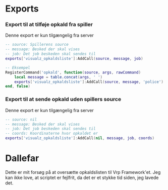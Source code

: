 # Exports

### Export til at tilføje opkald fra spiller
Denne export er kun tilgængelig fra server
```lua
-- source: Spillerens source
-- message: Besked der skal vises
-- job: Det job beskeden skal sendes til
exports['visualz_opkaldsliste']:AddCall(source, message, job)

-- Eksempel
RegisterCommand('opkald', function(source, args, rawCommand)
    local message = table.concat(args, ' ')
    exports['visualz_opkaldsliste']:AddCall(source, message, 'police')
end, false)
```


### Export til at sende opkald uden spillers source
Denne export er kun tilgængelig fra server
```lua
-- source: nil
-- message: Besked der skal vises
-- job: Det job beskeden skal sendes til
-- coords: Koordinaterne hvor opkaldet er
exports['visualz_opkaldsliste']:AddCall(nil, message, job, coords)
```

# Dallefar

Dette er mit forsøg på at oversætte opkaldslisten til Vrp Framework'et. Jeg kan ikke love, at scriptet er fejlfrit, da det er et stykke tid siden, jeg lavede det.